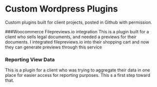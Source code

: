 # Custom Wordpress Plugins

Custom plugins built for client projects, posted in Github with permission.

###Woocommerce Filepreviews.io integration
This is a plugin built for a client who sells legal documents, and needed
a previews for their documents.  I integrated filepreviews.io into their shopping 
cart and now they can generate previews through this service

### Reporting View Data
This is a plugin for a client who was trying to aggregate their data in 
one place for easier access for reporting purposes.  This s a first step toward that.